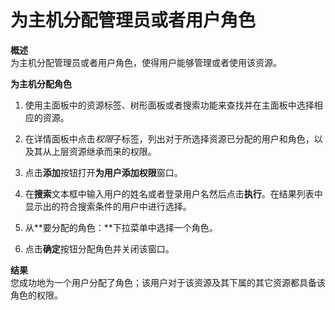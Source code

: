 # 为主机分配管理员或者用户角色

**概述**<br/>
为主机分配管理员或者用户角色，使得用户能够管理或者使用该资源。

**为主机分配角色**

1. 使用主面板中的资源标签、树形面板或者搜索功能来查找并在主面板中选择相应的资源。

1. 在详情面板中点击*权限*子标签，列出对于所选择资源已分配的用户和角色，以及其从上层资源继承而来的权限。

1. 点击**添加**按钮打开**为用户添加权限**窗口。

1. 在**搜索**文本框中输入用户的姓名或者登录用户名然后点击**执行**。在结果列表中显示出的符合搜索条件的用户中进行选择。

1. 从**要分配的角色：**下拉菜单中选择一个角色。

1. 点击**确定**按钮分配角色并关闭该窗口。


**结果**<br/>
  您成功地为一个用户分配了角色；该用户对于该资源及其下属的其它资源都具备该角色的权限。
